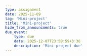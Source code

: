 ```yaml
---
type: assignment
date: 2025-11-09
tag: 'Mini-project'
title: 'Mini-project'
hide_from_announcments: true
due_event: 
    type: due
    date: 2025-12-07T23:59:59+3:30
    description: 'Mini-project due'
---
```

